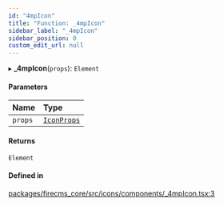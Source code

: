 ```yaml
---
id: "4mpIcon"
title: "Function: _4mpIcon"
sidebar_label: "_4mpIcon"
sidebar_position: 0
custom_edit_url: null
---
```


▸ **_4mpIcon**(`props`): `Element`

#### Parameters

| Name | Type |
| :------ | :------ |
| `props` | [`IconProps`](../types/IconProps.md) |

#### Returns

`Element`

#### Defined in

[packages/firecms_core/src/icons/components/_4mpIcon.tsx:3](https://github.com/FireCMSco/firecms/blob/d45f3739/packages/firecms_core/src/icons/components/_4mpIcon.tsx#L3)
